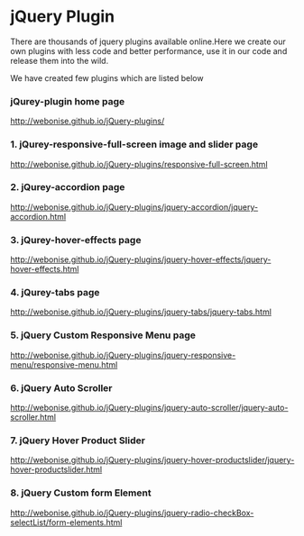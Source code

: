 # jQuery Plugin

  There are thousands of jquery plugins available online.Here we create our own plugins with less code and better performance, use it in our code and release them into the wild.

  We have created few plugins which are listed below


### jQurey-plugin home page

http://webonise.github.io/jQuery-plugins/

### 1. jQurey-responsive-full-screen image and slider page
http://webonise.github.io/jQuery-plugins/responsive-full-screen.html

### 2. jQurey-accordion page
http://webonise.github.io/jQuery-plugins/jquery-accordion/jquery-accordion.html

### 3. jQurey-hover-effects page
http://webonise.github.io/jQuery-plugins/jquery-hover-effects/jquery-hover-effects.html

### 4. jQurey-tabs page
http://webonise.github.io/jQuery-plugins/jquery-tabs/jquery-tabs.html

### 5. jQuery Custom Responsive Menu page
http://webonise.github.io/jQuery-plugins/jquery-responsive-menu/responsive-menu.html

### 6. jQuery Auto Scroller
http://webonise.github.io/jQuery-plugins/jquery-auto-scroller/jquery-auto-scroller.html

### 7. jQuery Hover Product Slider
http://webonise.github.io/jQuery-plugins/jquery-hover-productslider/jquery-hover-productslider.html

### 8. jQuery Custom form Element
http://webonise.github.io/jQuery-plugins/jquery-radio-checkBox-selectList/form-elements.html